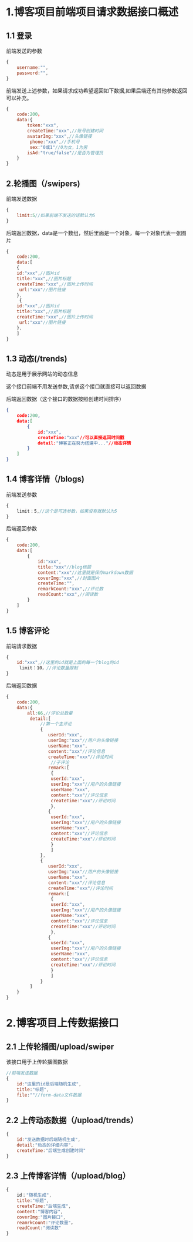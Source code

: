# 1.博客项目前端项目请求数据接口概述

## 1.1 登录

前端发送的参数

```js
{
	username:"",
	password:"",
}
```

前端发送上述参数，如果请求成功希望返回如下数据,如果后端还有其他参数返回可以补充。

```js
{
	code:200，
	data:{
		token:"xxx",
		createTime:"xxx",//账号创建时间
		avatarImg:"xxx",//头像链接
         phone:"xxx",//手机号
         sex:"0或1"//0为女，1为男
        isAd:"true/false"//是否为管理员
	}
}
```

## 2.轮播图（/swipers)

前端发送数据

```js
{
	limit:5//如果前端不发送的话默认为5
}
```

后端返回数据，data是一个数组，然后里面是一个对象，每一个对象代表一张图片

```js
{
	code:200,
	data:[
	{
	id:"xxx",//图片id
	title:"xxx",//图片标题
	createTime:"xxx",//图片上传时间
     url:"xxx"//图片链接
	},
     {
	id:"xxx",//图片id
	title:"xxx",//图片标题
	createTime:"xxx",//图片上传时间
     url:"xxx"//图片链接
	},
	]
}
```

## 1.3 动态(/trends)

动态是用于展示网站的动态信息

这个接口前端不用发送参数,请求这个接口就直接可以返回数据

后端返回数据（这个接口的数据按照创建时间排序）

```json
{
	code:200,
	data:[
        {
            id:"xxx",
            createTime:"xxx"//可以直接返回时间戳
            detail:"博客正在努力搭建中..."//动态详情
        }
    ]
}
```

## 1.4 博客详情（/blogs)

前端发送参数

```js
{
	limit：5,//这个是可选参数，如果没有就默认为5
}
```

后端返回参数

```js
{
	code:200,
	data:[
        {
            id:"xxx",
            title:"xxx"//blog标题
            content:"xxx"//这里就是保存markdown数据
            coverImg:"xxx",//封面图片
            createTime:"",
            remarkCount:"xxx",//评论数
            readCount:"xxx",//阅读数
        }
    ]
}
```

## 1.5 博客评论

前端请求数据

```js
{
	id:"xxx",//这里的id就是上面的每一个blog的id
     limit：10，//评论数量限制
}
```

后端返回数据

```js
{
	code:200,
	data:{
		all:66,//评论总数量
         detail:[
             //第一个主评论
             {
               	userId:"xxx",
                userImg:"xxx"//用户的头像链接
                userName:"xxx",
                content:"xxx"//评论信息
                createTime:"xxx"//评论时间
                 //子评论
                remark:[
                 {
                 userId:"xxx",
                 userImg:"xxx"//用户的头像链接
                 userName:"xxx",
                 content:"xxx"//评论信息
                 createTime:"xxx"//评论时间
                 },
             	{
                 userId:"xxx",
                 userImg:"xxx"//用户的头像链接
                 userName:"xxx",
                 content:"xxx"//评论信息
                 createTime:"xxx"//评论时间
                 }
                 ]
             },
             {
               	userId:"xxx",
                userImg:"xxx"//用户的头像链接
                userName:"xxx",
                content:"xxx"//评论信息
                createTime:"xxx"//评论时间
                remark:[
                 {
                 userId:"xxx",
                 userImg:"xxx"//用户的头像链接
                 userName:"xxx",
                 content:"xxx"//评论信息
                 createTime:"xxx"//评论时间
                 },
             	{
                 userId:"xxx",
                 userImg:"xxx"//用户的头像链接
                 userName:"xxx",
                 content:"xxx"//评论信息
                 createTime:"xxx"//评论时间
                 }
                 ]
             }
         ]
	}
}
```

# 2.博客项目上传数据接口

## 2.1 上传轮播图/upload/swiper

该接口用于上传轮播图数据

```js
//前端发送数据
{
	id:"这里的id是后端随机生成",
	title:"标题",
	file:""//form-data文件数据
}
```

## 2.2 上传动态数据（/upload/trends）

```js
{
	id:"发送数据时后端随机生成",
	detail:"动态的详细内容",
    createTime:"后端生成创建时间"
}
```

## 2.3 上传博客详情（/upload/blog）

```js
{
	id："随机生成",
	title:"标题",
	createTime:"后端生成",
	content:"博客内容",
	coverImg:"图片接口",
	reamrkCount:"评论数量"，
	readCount:"阅读数"
}
```


